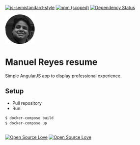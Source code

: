 [![js-semistandard-style](https://img.shields.io/badge/code%20style-semistandard-brightgreen.svg?style=flat-square)](https://github.com/Flet/semistandard)
[![npm (scoped)](https://img.shields.io/npm/v/@cycle/core.svg)]()
[![Dependency Status](https://david-dm.org/boennemann/badges.svg)](https://david-dm.org/boennemann/badges)

![Yoggsoft](./images/yoggsoft.png)

# Manuel Reyes resume

Simple AngularJS app to display professional experience.

## Setup
- Pull repository
- Run:

```bash
$ docker-compose build
$ docker-compose up
```

##
[![Open Source Love](https://badges.frapsoft.com/os/mit/mit.svg?v=102)](https://github.com/ellerbrock/open-source-badge/)
[![Open Source Love](https://badges.frapsoft.com/os/v1/open-source.svg?v=102)](https://github.com/ellerbrock/open-source-badge/)
